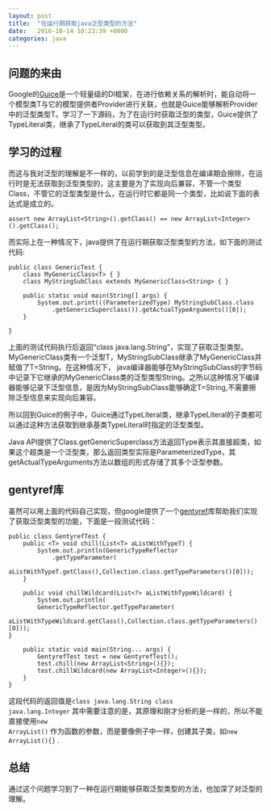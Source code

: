 ```yaml
---
layout: post
title:  "在运行期获取java泛型类型的方法"
date:   2016-10-14 10:23:39 +0800
categories: java
---
```


## 问题的来由 ##

Google的[Guice](https://github.com/google/guice "Guice")是一个轻量级的DI框架，在进行依赖关系的解析时，能自动将一个模型类T与它的模型提供者Provider<T>进行关联，也就是Guice能够解析Provider<T>中的泛型类型T。学习了一下源码，为了在运行时获取泛型的类型，Guice提供了TypeLiteral<T>类，继承了TypeLiteral<T>的类可以获取到其泛型类型。

## 学习的过程 ##

而这与我对泛型的理解是不一样的，以前学到的是泛型信息在编译期会擦除，在运行时是无法获取到泛型类型的，这主要是为了实现向后兼容，不管一个类型Class<T>，不管它的泛型类型是什么，在运行时它都是同一个类型，比如说下面的表达式是成立的。

    assert new ArrayList<String>().getClass() == new ArrayList<Integer>().getClass();
    
而实际上在一种情况下，java提供了在运行期获取泛型类型的方法，如下面的测试代码:

    public class GenericTest {
    	class MyGenericClass<T> { }
    	class MyStringSubClass extends MyGenericClass<String> { }

    	public static void main(String[] args) {
        	System.out.print(((ParameterizedType) MyStringSubClass.class
            	.getGenericSuperclass()).getActualTypeArguments()[0]);
    	}

	}

上面的测试代码执行后返回“class java.lang.String”，实现了获取泛型类型。MyGenericClass类有一个泛型T，MyStringSubClass继承了MyGenericClass并赋值了T=String。在这种情况下， java编译器能够在MyStringSubClass的字节码中记录下它继承的MyGenericClass类的泛型类型String。之所以这种情况下编译器能够记录下泛型信息，是因为MyStringSubClass能够确定T=String,不需要擦除泛型信息来实现向后兼容。

所以回到Guice的例子中，Guice通过TypeLiteral<T>类，继承TypeLiteral<T>的子类都可以通过这种方法获取到继承基类TypeLiteral时指定的泛型类型。

Java API提供了Class.getGenericSuperclass方法返回Type表示其直接超类，如果这个超类是一个泛型类，那么返回类型实际是ParameterizedType，其getActualTypeArguments方法以数组的形式存储了其多个泛型参数。

## gentyref库 ##

虽然可以用上面的代码自己实现，但google提供了一个[gentyref](http://code.google.com/p/gentyref "gentyref")库帮助我们实现了获取泛型类型的功能，下面是一段测试代码：

    public class GentyrefTest {
    	public <T> void chill(List<T> aListWithTypeT) {
        	System.out.println(GenericTypeReflector
            	.getTypeParameter(
            	aListWithTypeT.getClass(),Collection.class.getTypeParameters()[0]));
    	}

    	public void chillWildcard(List<?> aListWithTypeWildcard) {
    		System.out.println(
    		GenericTypeReflector.getTypeParameter(
    		aListWithTypeWildcard.getClass(),Collection.class.getTypeParameters()[0]));
    }

    	public static void main(String... args) {
        	GentyrefTest test = new GentyrefTest();
        	test.chill(new ArrayList<String>(){});
        	test.chillWildcard(new ArrayList<Integer>(){});
    	}
	}

这段代码的返回值是<code>class java.lang.String class java.lang.Integer</code>
其中需要注意的是，其原理和刚才分析的是一样的，所以不能直接使用<code>new ArrayList<String>()</code>
作为函数的参数，而是要像例子中一样，创建其子类，如<code>new ArrayList<String>(){}</code>
.

## 总结 ##

通过这个问题学习到了一种在运行期能够获取泛型类型的方法，也加深了对泛型的理解。